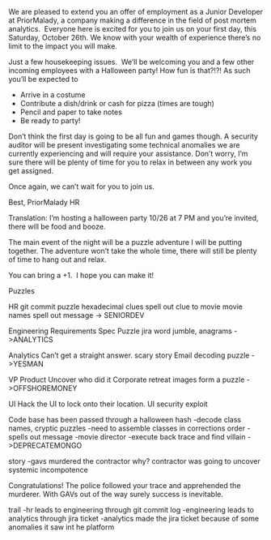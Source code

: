 We are pleased to extend you an offer of employment as a Junior Developer at PriorMalady, a company making a difference in the field of post mortem analytics.  Everyone here is excited for you to join us on your first day, this Saturday, October 26th.  We know with your wealth of experience there’s no limit to the impact you will make.

Just a few housekeeping issues.  We’ll be welcoming you and a few other incoming employees with a Halloween party!  How fun is that?!?!  As such you’ll be expected to 
- Arrive in a costume
- Contribute a dish/drink or cash for pizza (times are tough)
- Pencil and paper to take notes
- Be ready to party!


Don’t think the first day is going to be all fun and games though.  A security auditor will be present investigating some technical anomalies we are currently experiencing and will require your assistance.  Don’t worry, I’m sure there will be plenty of time for you to relax in between any work you get assigned.

Once again, we can’t wait for you to join us.

Best,
PriorMalady HR



Translation:  I’m hosting a halloween party 10/26 at 7 PM and you’re invited, there will be food and booze.  

The main event of the night will be a puzzle adventure I will be putting together.  The adventure won’t take the whole time, there will still be plenty of time to hang out and relax.

You can bring a +1.  I hope you can make it!



















Puzzles

HR
git commit puzzle
hexadecimal clues spell out clue to movie
movie names spell out message
-> SENIORDEV

Engineering
Requirements Spec Puzzle
jira word jumble, anagrams
->ANALYTICS

Analytics
Can’t get a straight answer.
scary story Email decoding puzzle
->YESMAN

VP Product
Uncover who did it
Corporate retreat images form a puzzle
->OFFSHOREMONEY

UI
Hack the UI to lock onto their location.  UI security exploit

Code base has been passed through a halloween hash
-decode class names, cryptic puzzles
-need to assemble classes in corrections order
-spells out message
-movie director
-execute back trace and find villain
->DEPRECATEMONGO




story
-gavs murdered the contractor
why? contractor was going to uncover systemic incompotence




Congratulations! The police followed your trace and apprehended the murderer.  With GAVs out of the way surely success is inevitable.  



trail
-hr leads to engineering through git commit log
-engineering leads to analytics through jira ticket
-analytics made the jira ticket because of some anomalies it saw int he platform











